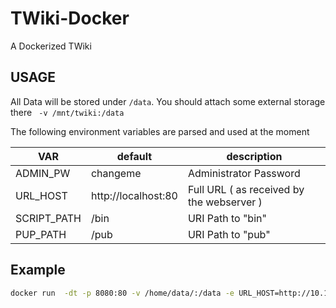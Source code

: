 # TWiki-Docker
A Dockerized TWiki

## USAGE
All Data will be stored under `/data`. You should attach some
external storage there ` -v /mnt/twiki:/data`

The following environment variables are parsed and used at the moment

|   VAR         |    default            | description            |
|---------------|-----------------------|------------------------|
| ADMIN\_PW     | changeme              | Administrator Password |
| URL\_HOST     | http://localhost:80   | Full URL ( as received by the webserver ) |
| SCRIPT\_PATH  | /bin                  | URI Path to "bin"      |
| PUP\_PATH     | /pub                  | URI Path to "pub"      |


## Example
```bash
docker run  -dt -p 8080:80 -v /home/data/:/data -e URL_HOST=http://10.11.12.13:8080/ -e ADMIN_PW=pass1234 heradon/twiki
```

